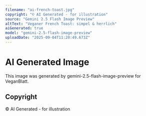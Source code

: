 ```yaml
---
filename: "ai-french-toast.jpg"
copyright: "© AI Generated - for illustration"
source: "Gemini 2.5 Flash Image Preview"
altText: "Veganer French Toast: simpel & herrlich"
aiGenerated: true
model: "gemini-2.5-flash-image-preview"
uploadDate: "2025-09-04T11:20:49.673Z"
---
```


# AI Generated Image

This image was generated by gemini-2.5-flash-image-preview for VeganBlatt.

## Copyright
© AI Generated - for illustration
